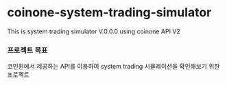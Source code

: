 # coinone-system-trading-simulator
This is system trading simulator V.0.0.0 using coinone API V2

### 프로젝트 목표
코인원에서 제공하는 API를 이용하여 system trading 시뮬레이션을 확인해보기 위한 프로젝트

